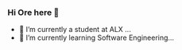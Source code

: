 ### Hi Ore here 👋

- 🔭 I’m currently a student at ALX ...
- 🌱 I’m currently learning  Software Engineering...
